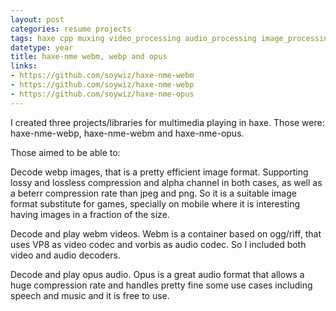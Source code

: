 ```yaml
---
layout: post
categories: resume projects
tags: haxe cpp muxing video_processing audio_processing image_processing containers
datetype: year
title: haxe-nme webm, webp and opus
links:
- https://github.com/soywiz/haxe-nme-webm
- https://github.com/soywiz/haxe-nme-webp
- https://github.com/soywiz/haxe-nme-opus
---
```


I created three projects/libraries for multimedia playing in haxe. Those were:
haxe-nme-webp, haxe-nme-webm and haxe-nme-opus.

Those aimed to be able to:

Decode webp images, that is a pretty efficient image format. Supporting lossy and lossless compression and alpha channel in both cases, as well as a beterr compression rate than jpeg and png. So it is a suitable image format substitute for games, specially on mobile where it is interesting having images in a fraction of the size.

Decode and play webm videos. Webm is a container based on ogg/riff, that uses VP8 as video codec and vorbis as audio codec. So I included both video and audio decoders.

Decode and play opus audio. Opus is a great audio format that allows a huge compression rate and handles pretty fine some use cases including speech and music and it is free to use.
